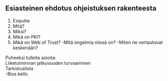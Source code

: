 ## Esiasteinen ehdotus ohjeistuksen rakenteesta ##

1. Esipuhe
2. Mitä?
3. Miksi?
4. Mikä on PKI?
5. Mikä on Web of Trust?
 -Mitä ongelmia niissä on?
 -Miten ne vertautuvat keskenään?

Puheeksi tulleita asioita:  
Liiketoiminnan jatkuvuuden turvaaminen  
Tarkistuslista  
 -Bios kello
